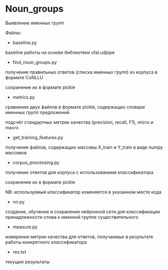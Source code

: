# Noun_groups

Выявление именных групп

Файлы:
+ baseline.py

baseline работы на основе библиотеки ufal.udpipe
+ find_noun_groups.py

получение правильных ответов (списка именных групп) из корпуса в формате CoNLLU

сохранение их в формате pickle
+ metrics.py

сравнение двух файлов в формате pickle, содержащих словари именных групп предложений

подсчёт стандартных метрик качества (precision, recall, F1), micro и macro
+ get_training_features.py

получение файлов, содержащих массивы X_train и Y_train в виде numpy массивов
+ corpus_processing.py

получение ответов для корпуса с использованием классификатора

сохранение их в формате pickle

NB: используемый классификатор изменяется в указанном месте кода
+ nn.py

создание, обучение и сохранение нейронной сети для классификации принадлежности слова к именной группе существительного
+ measure.py

измерение метрик качества для ответов, получаемых в результате работы конкретного классификатора
+ res.txt

текущие результаты
